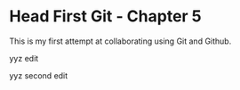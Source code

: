 # Head First Git - Chapter 5

This is my first attempt at collaborating using Git and Github.

yyz edit

yyz second edit
